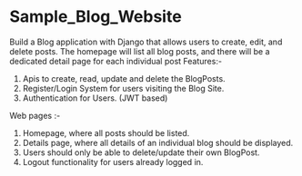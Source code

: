 # Sample_Blog_Website
Build a Blog application with Django that allows users to create, edit, and delete posts. The homepage will list all blog posts, and there will be a dedicated detail page for each individual post
Features:-

1. Apis to create, read, update and delete the BlogPosts.
2. Register/Login System for users visiting the Blog Site.
3. Authentication for Users. (JWT based)

Web pages :-
 
1. Homepage, where all posts should be listed.
2. Details page, where all details of an individual blog should be displayed.
3. Users should only be able to delete/update their own BlogPost.
4. Logout functionality for users already logged in.
